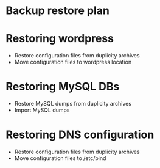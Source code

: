 # Backup restore plan

# Restoring wordpress
- Restore configuration files from duplicity archives
- Move configuration files to wordpress location

# Restoring MySQL DBs
- Restore MySQL dumps from duplicity archives
- Import MySQL dumps

# Restoring DNS configuration
- Restore configuration files from duplicity archives
- Move configuration files to /etc/bind
